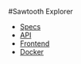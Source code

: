 #Sawtooth Explorer

- [Specs](./specs/README.md)
- [API](./api/README.md)
- [Frontend](./web/README.md)
- [Docker](./docker/README.md)
